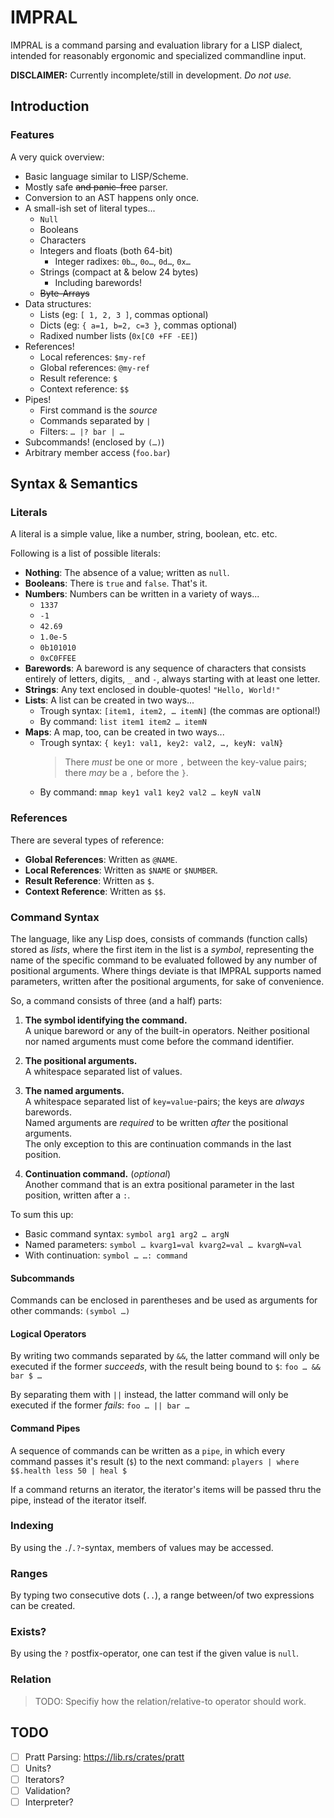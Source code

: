 # IMPRAL

IMPRAL is a command parsing and evaluation library for a LISP dialect, intended for reasonably ergonomic and specialized commandline input.

**DISCLAIMER:** Currently incomplete/still in development. *Do not use.*

## Introduction

### Features

A very quick overview:

- Basic language similar to LISP/Scheme.
- Mostly safe ~~and panic-free~~ parser.
- Conversion to an AST happens only once.
- A small-ish set of literal types...
  - `Null`
  - Booleans
  - Characters
  - Integers and floats (both 64-bit)
    - Integer radixes: `0b…`, `0o…`, `0d…`, `0x…`
  - Strings (compact at & below 24 bytes)
    - Including barewords!
  - ~~Byte-Arrays~~
- Data structures:
  - Lists (eg: `[ 1, 2, 3 ]`, commas optional)
  - Dicts (eg: `{ a=1, b=2, c=3 }`, commas optional)
  - Radixed number lists (`0x[C0 +FF -EE]`)
- References!
  - Local references: `$my-ref`
  - Global references: `@my-ref`
  - Result reference: `$`
  - Context reference: `$$`
- Pipes!
  - First command is the *source*
  - Commands separated by `|`
  - Filters: `… |? bar | …`
- Subcommands! (enclosed by `(…)`)
- Arbitrary member access (`foo.bar`)

## Syntax & Semantics

### Literals

A literal is a simple value, like a number, string, boolean, etc. etc.

Following is a list of possible literals:

- **Nothing**: The absence of a value; written as `null`.
- **Booleans**: There is `true` and `false`. That's it.
- **Numbers**: Numbers can be written in a variety of ways...
  - `1337`
  - `-1`
  - `42.69`
  - `1.0e-5`
  - `0b101010`
  - `0xC0FFEE`
- **Barewords**: A bareword is any sequence of characters that consists entirely of letters,
                 digits, `_` and `-`, always starting with at least one letter.
- **Strings**: Any text enclosed in double-quotes! `"Hello, World!"`
- **Lists**: A list can be created in two ways...
  - Trough syntax: `[item1, item2, … itemN]` (the commas are optional!)
  - By command: `list item1 item2 … itemN`
- **Maps**: A map, too, can be created in two ways...
  - Trough syntax: `{ key1: val1, key2: val2, …, keyN: valN}`
    > There *must* be one or more `,` between the key-value pairs;
    > there *may* be a `,` before the `}`.
  - By command: `mmap key1 val1 key2 val2 … keyN valN`

### References

There are several types of reference:

- **Global References**: Written as `@NAME`.
- **Local References**: Written as `$NAME` or `$NUMBER`.
- **Result Reference**: Written as `$`.
- **Context Reference**: Written as `$$`.

### Command Syntax

The language, like any Lisp does, consists of commands (function calls) stored as *lists*,
where the first item in the list is a *symbol*, representing the name of the specific command to be evaluated followed by any number of positional arguments. Where things deviate is that IMPRAL supports named parameters, written after the positional arguments, for sake of convenience.

So, a command consists of three (and a half) parts:

1. **The symbol identifying the command.**  
	A unique bareword or any of the built-in operators.
	Neither positional nor named arguments must come before the command identifier.

2. **The positional arguments.**  
	A whitespace separated list of values.

3. **The named arguments.**  
	A whitespace separated list of `key=value`-pairs; the keys are *always* barewords.  
	Named arguments are *required* to be written *after* the positional arguments.  
	The only exception to this are continuation commands in the last position.

4. **Continuation command.** (*optional*)  
	Another command that is an extra positional parameter in the last position, written after a `:`.

To sum this up:

- Basic command syntax: `symbol arg1 arg2 … argN`
- Named parameters:     `symbol … kvarg1=val kvarg2=val … kvargN=val`
- With continuation:    `symbol … …: command`

#### Subcommands

Commands can be enclosed in parentheses and be used as arguments for other commands:  `(symbol …)`

#### Logical Operators

By writing two commands separated by `&&`, the latter command will only be executed if the former *succeeds*, with the result being bound to `$`: `foo … && bar $ …`

By separating them with `||` instead, the latter command will only be executed if the former *fails*: `foo … || bar …`

#### Command Pipes

A sequence of commands can be written as a `pipe`, in which every command passes it's result (`$`) to the next command: `players | where $$.health less 50 | heal $`

If a command returns an iterator, the iterator's items will be passed thru the pipe, instead of the iterator itself.

### Indexing

By using the `.`/`.?`-syntax, members of values may be accessed.

### Ranges

By typing two consecutive dots (`..`), a range between/of two expressions can be created.

### Exists?

By using the `?` postfix-operator, one can test if the given value is `null`.

### Relation

> TODO: Specifiy how the relation/relative-to operator should work.

## TODO

- [ ] Pratt Parsing: https://lib.rs/crates/pratt
- [ ] Units?
- [ ] Iterators?
- [ ] Validation?
- [ ] Interpreter?

